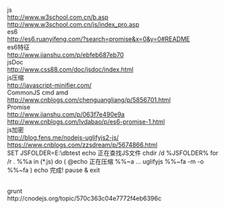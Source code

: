js
<br>
http://www.w3school.com.cn/b.asp
<br>
http://www.w3school.com.cn/js/index_pro.asp
<br>
es6
<br>
http://es6.ruanyifeng.com/?search=promise&x=0&y=0#README
<br>
es6特征
<br>
http://www.jianshu.com/p/ebfeb687eb70
<br>
jsDoc
<br>
http://www.css88.com/doc/jsdoc/index.html
<br>
js压缩
<br>
http://javascript-minifier.com/
<br>
CommonJS cmd amd
<br>
http://www.cnblogs.com/chenguangliang/p/5856701.html
<br>
Promise
<br>
http://www.jianshu.com/p/063f7e490e9a
<br>
http://www.cnblogs.com/lvdabao/p/es6-promise-1.html
<br>
js加密
<br>
http://blog.fens.me/nodejs-uglifyjs2-js/
<br>
https://www.cnblogs.com/zzsdream/p/5674866.html
<br>
SET JSFOLDER=E:\dbtest
echo 正在查找JS文件
chdir /d %JSFOLDER%
for /r . %%a in (*.js) do (
    @echo 正在压缩 %%~a ...
    uglifyjs %%~fa  -m -o %%~fa
)
echo 完成!
pause & exit

<br>
grunt
<br>
http://cnodejs.org/topic/570c363c04e7772f4eb6396c